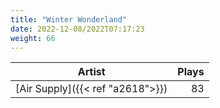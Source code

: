 ```yaml
---
title: "Winter Wonderland"
date: 2022-12-08/2022T07:17:23
weight: 66
---
```




 Artist | Plays 
----- | -----:
[Air Supply]({{< ref "a2618">}}) | 83
